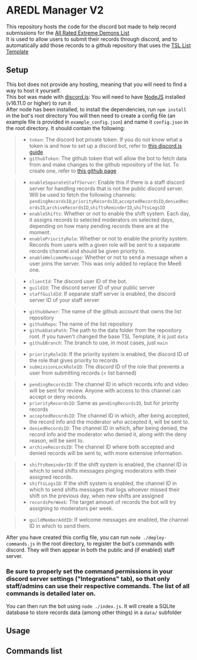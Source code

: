 # AREDL Manager V2
This repository hosts the code for the discord bot made to help record submissions for the [All Rated Extreme Demons List](https://aredl.net)  
It is used to allow users to submit their records through discord, and to automatically add those records to a github repository that uses the [TSL List Template](https://github.com/TheShittyList/GDListTemplate)
## Setup
This bot does not provide any hosting, meaning that you will need to find a way to host it yourself.   
This bot was made with [discord.js](https://discord.js.org/): You will need to have [NodeJS](https://nodejs.org/en) installed (v16.11.0 or higher) to run it  
After node has been installed, to install the dependencies, run `npm install` in the bot's root directory
You will then need to create a config file (an example file is provided in `example_config.json`) and name it `config.json` in the root directory. It should contain the following:
> - `token`: The discord bot private token. If you do not know what a token is and how to set up a discord bot, refer to [this discord.js guide](https://discordjs.guide/preparations/setting-up-a-bot-application.html)
> - `githubToken`: The github token that will allow the bot to fetch data from and make changes to the github repository of the list. To create one, refer to [this github page](https://docs.github.com/en/authentication/keeping-your-account-and-data-secure/managing-your-personal-access-tokens)
    
> - `enableSeparateStaffServer`: Enable this if there is a staff discord server for handling records that is not the public discord server. Will be used to fetch the following channels: `pendingRecordsID`,`priorityRecordsID`,`acceptedRecordsID`,`deniedRecordsID`,`archiveRecordsID`,`shiftsReminderID`,`shiftsLogsID`
> - `enableShifts`: Whether or not to enable the shift system. Each day, it assigns records to selected moderators on selected days, depending on how many pending records there are at the moment.
> - `enablePriorityRole`: Whether or not to enable the priority system. Records from users with a given role will be sent to a separate records channel and should be given priority to.
> - `enableWelcomeMessage`: Whether or not to send a message when a user joins the server. This was only added to replace the Mee6 one.

> - `clientId`: The discord user ID of the bot.
> - `guildId`: The discord server ID of your public server
> - `staffGuildId`: If separate staff server is enabled, the discord server ID of your staff server

> - `githubOwner`: The name of the github account that owns the list repository
> - `githubRepo`: The name of the list repository
> - `githubDataPath`: The path to the data folder from the repository root. If you haven't changed the base TSL Template, it is just `data`
> - `githubBranch`: The branch to use, in most cases, just `main`

> - `priorityRoleID`: If the priority system is enabled, the discord ID of the role that gives priority to records
> - `submissionLockRoleID`: The discord ID of the role that prevents a user from submitting records (= list banned)

> - `pendingRecordsID`: The channel ID in which records info and video will be sent for review. Anyone with access to this channel can accept or deny records.
> - `priorityRecordsID`: Same as `pendingRecordsID`, but for priority records
> - `acceptedRecordsID`: The channel ID in which, after being accepted, the record info and the moderator who accepted it, will be sent to.
> - `deniedRecordsID`: The channel ID in which, after being denied, the record info and the moderator who denied it, along with the deny reason, will be sent to.
> - `archiveRecordsID`: The channel ID where both accepted and denied records will be sent to, with more extensive information.

> - `shiftsReminderID`: If the shift system is enabled, the channel ID in which to send shifts messages pinging moderators with their assigned records.
> - `shiftsLogsID`: If the shift system is enabled, the channel ID in which to send shifts messages that logs whoever missed their shift on the previous day, when new shifts are assigned
> - `recordsPerWeek`: The target amount of records the bot will try assigning to moderators per week.

> - `guildMemberAddID`: If welcome messages are enabled, the channel ID in which to send them.

After you have created this config file, you can run `node ./deploy-commands.js` in the root directory, to register the bot's commands with discord. They will then appear in both the public and (if enabled) staff server.    
### Be sure to properly set the command permissions in your discord server settings ("Integrations" tab), so that only staff/admins can use their respective commands. The list of all commands is detailed later on.    
You can then run the bot using `node ./index.js`. It will create a SQLite database to store records data (among other things) in a `data/` subfolder
## Usage
## Commands list
